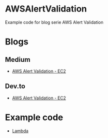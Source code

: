 # AWSAlertValidation

Example code for blog serie AWS Alert Validation

# Blogs

## Medium

- [AWS Alert Validation - EC2](https://medium.com/aws-specialists/aws-alert-validation-ec2-f5d141979e53)

## Dev.to

- [AWS Alert Validation - EC2](https://dev.to/aws-builders/aws-alert-validation-ec2-45bn)

# Example code

- [Lambda](./Lambda/)
